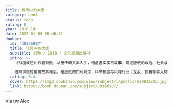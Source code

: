 ```yaml
---
title: 传奇中的大唐
category: book
status: todo
rating: 0
year: 2018-10
date: 2022-01-08 00:46:31
douban:
  id: "30356987"
  title: 传奇中的大唐
  subtitle: 刘勃 / 2018 / 文化发展出版社
  intro: >-
    《战国歧途》作者刘勃，从唐传奇文本入手，借虚虚实实的故事，讲述唐代的政治、社会与人情。

    缠绵悱恻的爱情故事背后，是唐代的门阀观念、科举制度与风月行业；龙女、狐精等非人物种，却无一不是世情人性的明镜；虬髯客、聂隐娘、昆仑奴等侠客故事当中，则藏着唐太宗的分身，藩镇与藩镇之间、藩镇和朝廷之间的复杂关系，或者对遥远世界的想象。
  rating: 8.4
  cover: https://img2.doubanio.com/view/subject/l/public/s29932803.jpg
  link: https://book.douban.com/subject/30356987/
---
```


Via tw Alex
